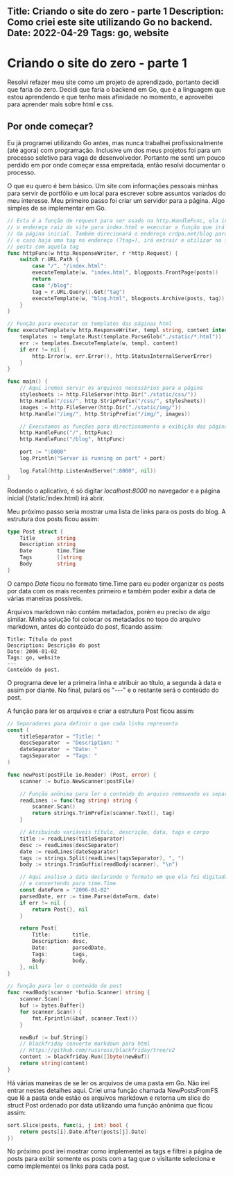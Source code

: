 Title: Criando o site do zero - parte 1
Description: Como criei este site utilizando Go no backend.
Date: 2022-04-29
Tags: go, website
---
# Criando o site do zero - parte 1

Resolvi refazer meu site como um projeto de aprendizado, portanto decidi que faria do zero. Decidi que faria o backend em Go, que é a linguagem que estou aprendendo e que tenho mais afinidade no momento, e aproveitei para aprender mais sobre html e css.

## Por onde começar?

Eu já programei utilizando Go antes, mas nunca trabalhei profissionalmente (até agora) com programação. Inclusive um dos meus projetos foi para um processo seletivo para vaga de desenvolvedor. Portanto me senti um pouco perdido em por onde começar essa empreitada, então resolvi documentar o processo.

O que eu quero é bem básico. Um site com informações pessoais minhas para servir de portfólio e um local para escrever sobre assuntos variados do meu interesse.
Meu primeiro passo foi criar um servidor para a página. Algo simples de se implementar em Go.

```go
// Esta é a função de request para ser usado na http.HandleFunc, ela irá direcionar
// o endereço raiz do site para index.html e executar a função que irá gerar os posts
// da página inicial. Também direcionará o endereço crdpa.net/blog para o arquivo blog.html
// e caso haja uma tag no endereço (?tag=), irá extrair e utilizar na função para exibir os
// posts com aquela tag
func httpFunc(w http.ResponseWriter, r *http.Request) {
	switch r.URL.Path {
		case "/", "/index.html":
		executeTemplate(w, "index.html", blogposts.FrontPage(posts))
		return
		case "/blog":
		tag = r.URL.Query().Get("tag")
		executeTemplate(w, "blog.html", blogposts.Archive(posts, tag))
	}
}

// Função para executar os templates das páginas html
func executeTemplate(w http.ResponseWriter, templ string, content interface{}) {
	templates := template.Must(template.ParseGlob("./static/*.html"))
	err := templates.ExecuteTemplate(w, templ, content)
	if err != nil {
		http.Error(w, err.Error(), http.StatusInternalServerError)
	}
}

func main() {
	// Aqui iremos servir os arquivos necessários para a página
	stylesheets := http.FileServer(http.Dir("./static/css/"))
	http.Handle("/css/", http.StripPrefix("/css/", stylesheets))
	images := http.FileServer(http.Dir("./static/img/"))
	http.Handle("/img/", http.StripPrefix("/img/", images))

	// Executamos as funções para directionamento e exibição das páginas
	http.HandleFunc("/", httpFunc)
	http.HandleFunc("/blog", httpFunc)

	port := ":8000"
	log.Println("Server is running on port" + port)

	log.Fatal(http.ListenAndServe(":8000", nil))
}
```

Rodando o aplicativo, é só digitar *localhost:8000* no navegador e a página inicial (/static/index.html) irá abrir.

Meu próximo passo seria mostrar uma lista de links para os posts do blog. A estrutura dos posts ficou assim:

```go
type Post struct {
    Title       string
    Description string
    Date        time.Time
    Tags        []string
    Body        string
}
```

O campo *Date* ficou no formato time.Time para eu poder organizar os posts por data com os mais recentes primeiro e também poder exibir a data de várias maneiras possíveis.

Arquivos markdown não contém metadados, porém eu preciso de algo similar. Minha solução foi colocar os metadados no topo do arquivo markdown, antes do conteúdo do post, ficando assim:

```
Title: Título do post
Description: Descrição do post
Date: 2006-01-02
Tags: go, website
---
Conteúdo do post.
```

O programa deve ler a primeira linha e atribuir ao título, a segunda à data e assim por diante. No final, pulará os "---" e o restante será o conteúdo do post.

A função para ler os arquivos e criar a estrutura Post ficou assim:

```go
// Separadores para definir o que cada linha representa
const (
	titleSeparator = "Title: "
	descSeparator  = "Description: "
	dateSeparator  = "Date: "
	tagsSeparator  = "Tags: "
)

func newPost(postFile io.Reader) (Post, error) {
	scanner := bufio.NewScanner(postFile)

	// Função anônima para ler o conteúdo do arquivo removendo os separadores
	readLines := func(tag string) string {
		scanner.Scan()
		return strings.TrimPrefix(scanner.Text(), tag)
	}

	// Atribuindo variáveis título, descrição, data, tags e corpo
	title := readLines(titleSeparator)
	desc := readLines(descSeparator)
	date := readLines(dateSeparator)
	tags := strings.Split(readLines(tagsSeparator), ", ")
	body := strings.TrimSuffix(readBody(scanner), "\n")

	// Aqui analiso a data declarando o formato em que ela foi digitada
	// e convertendo para time.Time
	const dateForm = "2006-01-02"
	parsedDate, err := time.Parse(dateForm, date)
	if err != nil {
		return Post{}, nil
	}

	return Post{
		Title:       title,
		Description: desc,
		Date:        parsedDate,
		Tags:        tags,
		Body:        body,
	}, nil
}

// função para ler o conteúdo do post
func readBody(scanner *bufio.Scanner) string {
	scanner.Scan()
	buf := bytes.Buffer{}
	for scanner.Scan() {
		fmt.Fprintln(&buf, scanner.Text())
	}

	newBuf := buf.String()
	// blackfriday converte markdown para html
	// https://github.com/russross/blackfriday/tree/v2
	content := blackfriday.Run([]byte(newBuf))
	return string(content)
}
```

Há várias maneiras de se ler os arquivos de uma pasta em Go. Não irei entrar nestes detalhes aqui. Criei uma função chamada NewPostsFromFS que lê a pasta onde estão os arquivos markdown e retorna um slice do struct Post ordenado por data utilizando uma função anônima que ficou assim:

```go
sort.Slice(posts, func(i, j int) bool {
	return posts[i].Date.After(posts[j].Date)
})
```

No próximo post irei mostrar como implementei as tags e filtrei a página de posts para exibir somente os posts com a tag que o visitante seleciona e como implementei os links para cada post.

